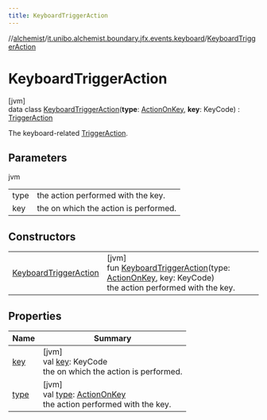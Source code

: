 ```yaml
---
title: KeyboardTriggerAction
---
```

//[alchemist](../../../index.html)/[it.unibo.alchemist.boundary.jfx.events.keyboard](../index.html)/[KeyboardTriggerAction](index.html)



# KeyboardTriggerAction



[jvm]\
data class [KeyboardTriggerAction](index.html)(**type**: [ActionOnKey](../-action-on-key/index.html), **key**: KeyCode) : [TriggerAction](../../it.unibo.alchemist.boundary.jfx.events.generic/-trigger-action/index.html)

The keyboard-related [TriggerAction](../../it.unibo.alchemist.boundary.jfx.events.generic/-trigger-action/index.html).



## Parameters


jvm

| | |
|---|---|
| type | the action performed with the key. |
| key | the on which the action is performed. |



## Constructors


| | |
|---|---|
| [KeyboardTriggerAction](-keyboard-trigger-action.html) | [jvm]<br>fun [KeyboardTriggerAction](-keyboard-trigger-action.html)(type: [ActionOnKey](../-action-on-key/index.html), key: KeyCode)<br>the action performed with the key. |


## Properties


| Name | Summary |
|---|---|
| [key](key.html) | [jvm]<br>val [key](key.html): KeyCode<br>the on which the action is performed. |
| [type](type.html) | [jvm]<br>val [type](type.html): [ActionOnKey](../-action-on-key/index.html)<br>the action performed with the key. |

